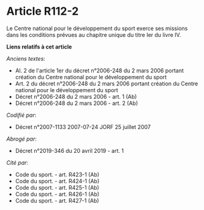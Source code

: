 # Article R112-2

Le Centre national pour le développement du sport exerce ses missions dans les conditions prévues au chapitre unique du titre
Ier du livre IV.

**Liens relatifs à cet article**

_Anciens textes_:

  - Al. 2 de l'article 1er du décret n°2006-248 du 2 mars 2006 portant création du Centre national pour le développement du sport
  - Art. 2 du décret n°2006-248 du 2 mars 2006 portant création du Centre national pour le développement du sport
  - Décret n°2006-248 du 2 mars 2006 - art. 1 (Ab)
  - Décret n°2006-248 du 2 mars 2006 - art. 2 (Ab)

_Codifié par_:

  - Décret n°2007-1133 2007-07-24 JORF 25 juillet 2007

_Abrogé par_:

  - Décret n°2019-346 du 20 avril 2019 - art. 1

_Cité par_:

  - Code du sport. - art. R423-1 (Ab)
  - Code du sport. - art. R424-1 (Ab)
  - Code du sport. - art. R425-1 (Ab)
  - Code du sport. - art. R426-1 (Ab)
  - Code du sport. - art. R427-1 (Ab)

